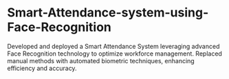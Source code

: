 # Smart-Attendance-system-using-Face-Recognition
Developed and deployed a Smart Attendance System leveraging advanced Face Recognition technology to optimize workforce management. Replaced manual methods with automated biometric techniques, enhancing efficiency and accuracy.

